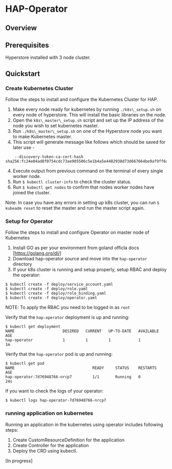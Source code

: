 # HAP-Operator

## Overview

## Prerequisites

Hyperstore installed with 3 node cluster.

## Quickstart

### Create Kubernetes Cluster

Follow the steps to install and configure the Kubernetes Cluster for HAP.

1. Make every node ready for kubernetes by running ```./k8s\_setup.sh``` on every node of hyperstore. This will install the basic libraries on the node.
2. Open the ```k8s\_master\_setup.sh``` script and set up the IP address of the node you wish to set kubernetes master.
2. Run ```./k8s\_master\_setup.sh``` on one of the Hyperstore node you want to make Kubernetes master.
3. This script will generate message like follows which should be saved for later use -
```kubeadm join 10.10.3.70:6443 --token kr0ke4.r05jox8m57wxi9vm \
    --discovery-token-ca-cert-hash sha256:fc24e04ad8f0754cdc73ae905506c5e1b4a5e4482938d73d667664be9af9ff6a
```
4. Execute output from previous command on the terminal of every single worker node.
4. Run ```$ kubectl cluster-info``` to check the cluster status.
5. Run ```$ kubectl get nodes``` to confirm that nodes worker nodes have joined the cluster.

Note: In case you have any errors in setting up k8s cluster, you can run ```$ kubeadm reset``` to reset the master and run the master script again.  

### Setup for Operator

Follow the steps to install and configure Operator on master node of Kubernetes

1. Install GO as per your environment from goland officla docs [https://golang.org/dl/]
2. Download hap-operator source and move into the `hap-operator` directory
3. If your k8s cluster is running and setup properly, setup RBAC and deploy the operator:
```
$ kubectl create -f deploy/service_account.yaml
$ kubectl create -f deploy/role.yaml
$ kubectl create -f deploy/role_binding.yaml
$ kubectl create -f deploy/operator.yaml
```
NOTE: To apply the RBAC you need to be logged in as `root`

Verify that the `hap-operator` deployment is up and running:
```
$ kubectl get deployment
NAME                     DESIRED   CURRENT   UP-TO-DATE   AVAILABLE   AGE
hap-operator             1         1         1            1           1m
```

Verify that the `hap-operator` pod is up and running:
```
$ kubectl get pod
NAME                                  READY     STATUS    RESTARTS   AGE
hap-operator-7d76948766-nrcp7         1/1       Running   0          24s
```
If you want to check the logs of your operator:
```
$ kubectl logs hap-operator-7d76948766-nrcp7
```

### running application on kubernetes

Running an application in the kubernetes using operator includes following steps:
1. Create CustomResourceDefinition for the application
2. Create Controller for the application
3. Deploy the CRD using kubectl.

[In progress]

